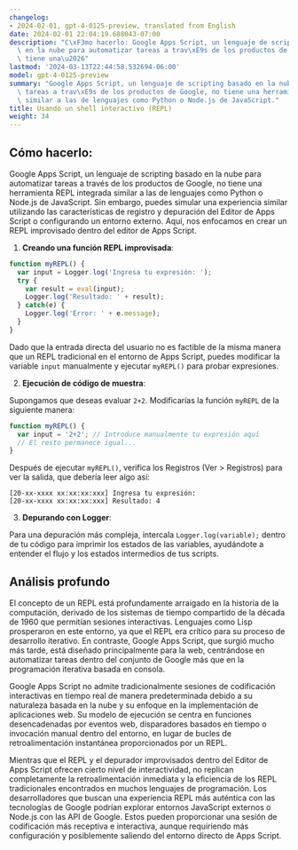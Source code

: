 ```yaml
---
changelog:
- 2024-02-01, gpt-4-0125-preview, translated from English
date: 2024-02-01 22:04:19.688043-07:00
description: "C\xF3mo hacerlo: Google Apps Script, un lenguaje de scripting basado\
  \ en la nube para automatizar tareas a trav\xE9s de los productos de Google, no\
  \ tiene una\u2026"
lastmod: '2024-03-13T22:44:58.532694-06:00'
model: gpt-4-0125-preview
summary: "Google Apps Script, un lenguaje de scripting basado en la nube para automatizar\
  \ tareas a trav\xE9s de los productos de Google, no tiene una herramienta REPL integrada\
  \ similar a las de lenguajes como Python o Node.js de JavaScript."
title: Usando un shell interactivo (REPL)
weight: 34
---
```


## Cómo hacerlo:
Google Apps Script, un lenguaje de scripting basado en la nube para automatizar tareas a través de los productos de Google, no tiene una herramienta REPL integrada similar a las de lenguajes como Python o Node.js de JavaScript. Sin embargo, puedes simular una experiencia similar utilizando las características de registro y depuración del Editor de Apps Script o configurando un entorno externo. Aquí, nos enfocamos en crear un REPL improvisado dentro del editor de Apps Script.

1. **Creando una función REPL improvisada**:

```javascript
function myREPL() {
  var input = Logger.log('Ingresa tu expresión: ');
  try {
    var result = eval(input);
    Logger.log('Resultado: ' + result);
  } catch(e) {
    Logger.log('Error: ' + e.message);
  }
}
```

Dado que la entrada directa del usuario no es factible de la misma manera que un REPL tradicional en el entorno de Apps Script, puedes modificar la variable `input` manualmente y ejecutar `myREPL()` para probar expresiones.

2. **Ejecución de código de muestra**:

Supongamos que deseas evaluar `2+2`. Modificarías la función `myREPL` de la siguiente manera:

```javascript
function myREPL() {
  var input = '2+2'; // Introduce manualmente tu expresión aquí
  // El resto permanece igual...
}
```

Después de ejecutar `myREPL()`, verifica los Registros (Ver > Registros) para ver la salida, que debería leer algo así:

```
[20-xx-xxxx xx:xx:xx:xxx] Ingresa tu expresión:
[20-xx-xxxx xx:xx:xx:xxx] Resultado: 4
```

3. **Depurando con Logger**:

Para una depuración más compleja, intercala `Logger.log(variable);` dentro de tu código para imprimir los estados de las variables, ayudándote a entender el flujo y los estados intermedios de tus scripts.

## Análisis profundo
El concepto de un REPL está profundamente arraigado en la historia de la computación, derivado de los sistemas de tiempo compartido de la década de 1960 que permitían sesiones interactivas. Lenguajes como Lisp prosperaron en este entorno, ya que el REPL era crítico para su proceso de desarrollo iterativo. En contraste, Google Apps Script, que surgió mucho más tarde, está diseñado principalmente para la web, centrándose en automatizar tareas dentro del conjunto de Google más que en la programación iterativa basada en consola.

Google Apps Script no admite tradicionalmente sesiones de codificación interactivas en tiempo real de manera predeterminada debido a su naturaleza basada en la nube y su enfoque en la implementación de aplicaciones web. Su modelo de ejecución se centra en funciones desencadenadas por eventos web, disparadores basados en tiempo o invocación manual dentro del entorno, en lugar de bucles de retroalimentación instantánea proporcionados por un REPL.

Mientras que el REPL y el depurador improvisados dentro del Editor de Apps Script ofrecen cierto nivel de interactividad, no replican completamente la retroalimentación inmediata y la eficiencia de los REPL tradicionales encontrados en muchos lenguajes de programación. Los desarrolladores que buscan una experiencia REPL más auténtica con las tecnologías de Google podrían explorar entornos JavaScript externos o Node.js con las API de Google. Estos pueden proporcionar una sesión de codificación más receptiva e interactiva, aunque requiriendo más configuración y posiblemente saliendo del entorno directo de Apps Script.
